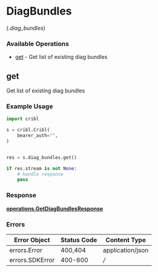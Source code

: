 # DiagBundles
(*.diag_bundles*)

### Available Operations

* [get](#get) - Get list of existing diag bundles

## get

Get list of existing diag bundles

### Example Usage

```python
import cribl

s = cribl.Cribl(
    bearer_auth="",
)


res = s.diag_bundles.get()

if res.stream is not None:
    # handle response
    pass
```


### Response

**[operations.GetDiagBundlesResponse](../../models/operations/getdiagbundlesresponse.md)**
### Errors

| Error Object     | Status Code      | Content Type     |
| ---------------- | ---------------- | ---------------- |
| errors.Error     | 400,404          | application/json |
| errors.SDKError  | 400-600          | */*              |
